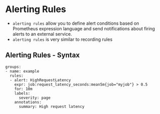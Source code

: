 # Alerting Rules

- `alerting rules` allow you to define alert conditions based on Prometheus expression language and send notifications about firing alerts to an external service.
- `alerting rules` is very similar to recording rules


## Alerting Rules - Syntax

```
groups:
- name: example
  rules:
  - alert: HighRequestLatency
    expr: job:request_latency_seconds:mean5m{job="myjob"} > 0.5
    for: 10m
    labels:
      severity: page
    annotations:
      summary: High request latency
```

#
